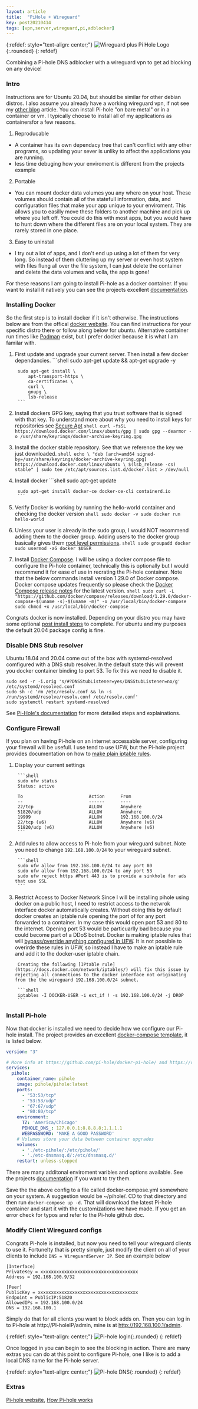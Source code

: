 ```yaml
---
layout: article
title:  "PiHole + Wireguard"
key: post20210414
tags: [vpn,server,wireguard,pi,adblocker]
---
```

{:refdef: style="text-align: center;"}
![Wireguard plus Pi Hole Logo](/assets/images/pi-hole/pi-hole_plus_wireguard.png){:.rounded}
{: refdef}

Combining a Pi-hole DNS adblocker with a wireguard vpn to get ad blocking on any device!

<!--more-->

### Intro
Instructions are for Ubuntu 20.04, but should be similar for other debian distros. I also assume you already have a working wireguard vpn, if not see my [other blog](https://nathandavis.io/2020/11/28/getting-started-with-wireguard.html) article. You can install Pi-hole "on bare metal" or in a container or vm. I typically choose to install all of my applications as containersfor a few reasons.

1. Reproducable
  - A container has its own dependacy tree that can't conflict with any other programs, so updating your sever is unliky to affect the applications you are running.
  - less time debuging how your enviroment is different from the projects example
2. Portable
  - You can mount docker data volumes you any where on your host. These volumes should contain all of the statefull information, data, and configuration files that make your app unique to your enviroment. This allows you to easilly move these folders to another machine and pick up where you left off. You could do this with most apps, but you would have to hunt down where the different files are on your local system. They are rarely stored in one place.
3. Easy to uninstall
  - I try out a lot of apps, and I don't end up using a lot of them for very long. So instead of them cluttering up my server or even host system with files flung all over the file system, I can just delete the container and delete the data volumes and volla, the app is gone! 

For these reasons I am going to install Pi-hole as a docker container. If you want to install it natively you can see the projects excellent [documentation](https://github.com/pi-hole/pi-hole/#one-step-automated-install). 

### Installing Docker
So the first step is to install docker if it isn't otherwise. The instructions below are from the offical [docker website](https://docs.docker.com/engine/install/). You can find instructions for your specific distro there or follow along below for ubuntu. Alternative container run times like [Podman](https://developers.redhat.com/blog/2020/11/19/transitioning-from-docker-to-podman/) exist, but I prefer docker because it is what I am familar with. 

1. First update and upgrade your current server. Then install a few docker dependancies.
        ```shell
        sudo apt-get update && apt-get upgrade -y

        sudo apt-get install \
            apt-transport-https \
            ca-certificates \
            curl \
            gnupg \
            lsb-release
        ```
2. Install dockers GPG key, saying that you trust software that is signed with that key. To understand more about why you need to install keys for repositories see [Secure Apt](https://wiki.debian.org/SecureApt)
        ```shell
        curl -fsSL https://download.docker.com/linux/ubuntu/gpg | sudo gpg --dearmor -o /usr/share/keyrings/docker-archive-keyring.gpg
        ```
3. Install the docker stable repository. See that we reference the key we just downloaded.
        ```shell
        echo \
        "deb [arch=amd64 signed-by=/usr/share/keyrings/docker-archive-keyring.gpg] https://download.docker.com/linux/ubuntu \
        $(lsb_release -cs) stable" | sudo tee /etc/apt/sources.list.d/docker.list > /dev/null
        ```
4. Install docker
        ```shell
        sudo apt-get update

        sudo apt-get install docker-ce docker-ce-cli containerd.io
        ```
5. Verify Docker is working by running the hello-world container and checking the docker version
        ```shell
        sudo docker -v
        sudo docker run hello-world
        ```
6. Unless your user is already in the sudo group, I would NOT recommend adding them to the docker group. Adding users to the docker group basically gives them [root level permissions](https://docs.docker.com/engine/security/#docker-daemon-attack-surface).
        ```shell
        sudo groupadd docker
        sudo usermod -aG docker $USER
        ```
7. Install [Docker Compose](https://docs.docker.com/compose/install/). I will be using a docker compose file to configure the Pi-hole container, technically this is optionally but I would recommend it for ease of use in recrating the Pi-hole container. Note that the below commands install version 1.29.0 of Docker compose. Docker compose updates frequently so please check the [Docker Compose release notes](https://docs.docker.com/compose/release-notes/) for the latest version.
        ```shell
        sudo curl -L "https://github.com/docker/compose/releases/download/1.29.0/docker-compose-$(uname -s)-$(uname -m)" -o /usr/local/bin/docker-compose
        sudo chmod +x /usr/local/bin/docker-compose
        ```
        

Congrats docker is now installed. Depending on your distro you may have some optional [post install steps](https://docs.docker.com/engine/install/linux-postinstall/) to complete. For ubuntu and my purposes the default 20.04 package config is fine.

### Disable DNS Stub resolver
Ubuntu 18.04 and 20.04 come out of the box with systemd-resolved comfigured with a DNS stub resolver. In the default state this will prevent you docker container binding to port 53.  To fix this we need to disable it.

```shell
sudo sed -r -i.orig 's/#?DNSStubListener=yes/DNSStubListener=no/g' /etc/systemd/resolved.conf
sudo sh -c 'rm /etc/resolv.conf && ln -s /run/systemd/resolve/resolv.conf /etc/resolv.conf'
sudo systemctl restart systemd-resolved
```

See [Pi-Hole's documentation](https://github.com/pi-hole/docker-pi-hole/#installing-on-ubuntu) for more detailed steps and explainations.

### Configure Firewall
If you plan on having Pi-hole on an internet accessable server, configuring your firewall will be usefull. I use tend to use UFW, but the Pi-hole project provides documentation on how to [make plain iptable rules](https://docs.pi-hole.net/guides/vpn/openvpn/firewall/).

1. Display your current settings

        ```shell
        sudo ufw status
        Status: active

        To                         Action      From
        --                         ------      ----
        22/tcp                     ALLOW       Anywhere
        51820/udp                  ALLOW       Anywhere
        19999                      ALLOW       192.168.100.0/24
        22/tcp (v6)                ALLOW       Anywhere (v6)
        51820/udp (v6)             ALLOW       Anywhere (v6)
        ```
2. Add rules to allow access to Pi-hole from your wireguard subnet. Note you need to change `192.168.100.0/24` to your wireguard subnet.

        ```shell
        sudo ufw allow from 192.168.100.0/24 to any port 80
        sudo ufw allow from 192.168.100.0/24 to any port 53
        sudo ufw reject https #Port 443 is to provide a sinkhole for ads that use SSL
        ```
3. Restrict Access to Docker Network
        Since I will be installing pihole using docker on a public host, I need to restrict access to the netwrok interface docker automatically creates. Without doing this by default docker creates an iptable rule opening the port of for any port forwarded to a container. In my case this would open port 53 and 80 to the internet. Opening port 53 would be particuarlly bad because you could become part of a DDoS botnet. Docker is making iptable rules that will [bypass/override anything configured in UFW](https://github.com/docker/for-linux/issues/690). It is not possible to overirde these rules in UFW, so instead I have to make an iptable rule and add it to the docker-user iptable chain.
        
        Creating the following [IPtable rule](https://docs.docker.com/network/iptables/) will fix this issue by rejecting all connections to the docker interface not originating from the the wireguard 192.168.100.0/24 subnet.

        ```shell
        iptables -I DOCKER-USER -i ext_if ! -s 192.168.100.0/24 -j DROP
        ```

### Install Pi-hole
Now that docker is installed we need to decide how we configure our Pi-hole install. The project provides an excellent [docker-compose template](https://github.com/pi-hole/docker-pi-hole/#quick-start), it is listed below.

```yaml
version: "3"

# More info at https://github.com/pi-hole/docker-pi-hole/ and https://docs.pi-hole.net/
services:
  pihole:
    container_name: pihole
    image: pihole/pihole:latest
    ports:
      - "53:53/tcp"
      - "53:53/udp"
      - "67:67/udp"
      - "80:80/tcp"
    environment:
      TZ: 'America/Chicago'
      PIHOLE_DNS_: 127.0.0.1;8.8.8.8;1.1.1.1
      WEBPASSWORD: 'MAKE A GOOD PASSWORD'
    # Volumes store your data between container upgrades
    volumes:
      - './etc-pihole/:/etc/pihole/'
      - './etc-dnsmasq.d/:/etc/dnsmasq.d/'
    restart: unless-stopped
```

There are many additonal enviroment varibles and options available. See the projects [documentation](https://github.com/pi-hole/docker-pi-hole/#environment-variables) if you want to try them.

Save the the above config to a file called docker-compose.yml somewhere on your system. A suggestion would be ~/pihole/. CD to that directory and then run `docker-compose up -d`. That will download the latest Pi-hole container and start it with the customizations we have made. If you get an error check for typos and refer to the Pi-hole github doc.

### Modify Client Wireguard configs
Congrats Pi-hole is installed, but now you need to tell your wireguard clients to use it. Fortunelty that is pretty simple, just modify the client on all of your clients to include `DNS = WireguardServer IP`. See an example below

```config
[Interface]
PrivateKey = xxxxxxxxxxxxxxxxxxxxxxxxxxxxxxxxxxxxx
Address = 192.168.100.9/32

[Peer]
PublicKey = xxxxxxxxxxxxxxxxxxxxxxxxxxxxxxxxxxxxxx
Endpoint = PublicIP:51820
AllowedIPs = 192.168.100.0/24
DNS = 192.168.100.1
```

Simply do that for all clients you want to block adds on. Then you can log in to Pi-hole at http://PI-holeIP/admin, mine is at http://192.168.100.1/admin.

{:refdef: style="text-align: center;"}
![Pi-hole login](/assets/images/pi-hole/pi-hole_login.png){:.rounded}
{: refdef}

Once logged in you can begin to see the blocking in action. There are many extras you can do at this point to configure Pi-hole, one I like is to add a local DNS name for the Pi-hole server.

{:refdef: style="text-align: center;"}
![Pi-hole DNS](/assets/images/pi-hole/pi-hole_dns.png){:.rounded}
{: refdef}

### Extras

[Pi-hole website](https://pi-hole.net/), [How Pi-hole works](https://discourse.pi-hole.net/t/how-does-pi-hole-work/3141)
